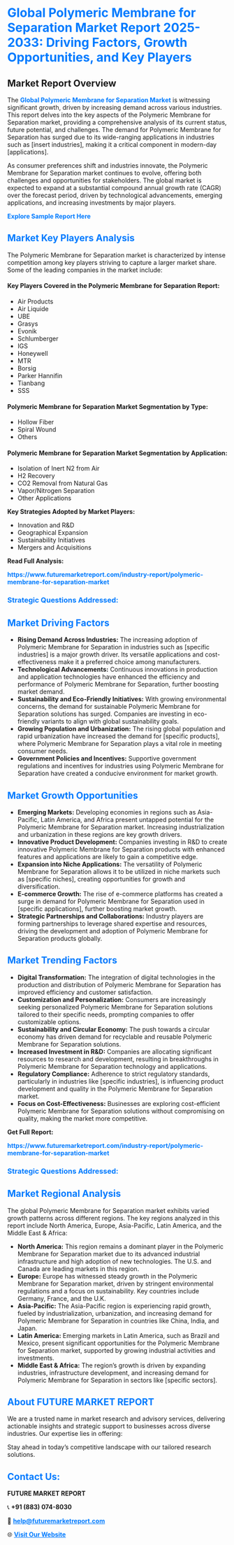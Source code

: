 <h1 style="color: #007BFF;">Global Polymeric Membrane for Separation Market Report 2025-2033: Driving Factors, Growth Opportunities, and Key Players</h1>

<section id="overview">
<h2>Market Report Overview</h2>
<p>The <a href="https://www.futuremarketreport.com/industry-report/polymeric-membrane-for-separation-market" style="color: #007BFF; text-decoration: none;"><strong>Global Polymeric Membrane for Separation Market</strong></a> is witnessing significant growth, driven by increasing demand across various industries. This report delves into the key aspects of the Polymeric Membrane for Separation market, providing a comprehensive analysis of its current status, future potential, and challenges. The demand for Polymeric Membrane for Separation has surged due to its wide-ranging applications in industries such as [insert industries], making it a critical component in modern-day [applications].</p>
<p>As consumer preferences shift and industries innovate, the Polymeric Membrane for Separation market continues to evolve, offering both challenges and opportunities for stakeholders. The global market is expected to expand at a substantial compound annual growth rate (CAGR) over the forecast period, driven by technological advancements, emerging applications, and increasing investments by major players.</p>
</section>

<section id="overview">
<p><a href="https://www.futuremarketreport.com/request-sample/reportId=26503" style="color: #007BFF; text-decoration: none;"><strong>Explore Sample Report Here</strong></a></p>
</section>

<section id="key-players">
<h2 style="color: #007BFF;">Market Key Players Analysis</h2>
<p>The Polymeric Membrane for Separation market is characterized by intense competition among key players striving to capture a larger market share. Some of the leading companies in the market include:</p>
<h4>Key Players Covered in the Polymeric Membrane for Separation Report:</h4>
<ul><li>Air Products</li><li>Air Liquide</li><li>UBE</li><li>Grasys</li><li>Evonik</li><li>Schlumberger</li><li>IGS</li><li>Honeywell</li><li>MTR</li><li>Borsig</li><li>Parker Hannifin</li><li>Tianbang</li><li>SSS</li></ul>
<h4>Polymeric Membrane for Separation Market Segmentation by Type:</h4>
<ul><li>Hollow Fiber</li><li>Spiral Wound</li><li>Others</li></ul>

<h4>Polymeric Membrane for Separation Market Segmentation by Application:</h4>
<ul><li>Isolation of Inert N2 from Air</li><li>H2 Recovery</li><li>CO2 Removal from Natural Gas</li><li>Vapor/Nitrogen Separation</li><li>Other Applications</li></ul>
<p><strong>Key Strategies Adopted by Market Players:</strong></p>
<ul>
<li>Innovation and R&D</li>
<li>Geographical Expansion</li>
<li>Sustainability Initiatives</li>
<li>Mergers and Acquisitions</li>
</ul>
</section>

<section>
<p><strong>Read Full Analysis: </strong></p><a href="https://www.futuremarketreport.com/industry-report/polymeric-membrane-for-separation-market" style="color: #007BFF; text-decoration: none;"><strong>https://www.futuremarketreport.com/industry-report/polymeric-membrane-for-separation-market</strong></a>
<h3 style="color: #007BFF;">Strategic Questions Addressed:</h3>
</section>

<section id="driving-factors">
<h2 style="color: #007BFF;">Market Driving Factors</h2>
<ul>
<li><strong>Rising Demand Across Industries:</strong> The increasing adoption of Polymeric Membrane for Separation in industries such as [specific industries] is a major growth driver. Its versatile applications and cost-effectiveness make it a preferred choice among manufacturers.</li>
<li><strong>Technological Advancements:</strong> Continuous innovations in production and application technologies have enhanced the efficiency and performance of Polymeric Membrane for Separation, further boosting market demand.</li>
<li><strong>Sustainability and Eco-Friendly Initiatives:</strong> With growing environmental concerns, the demand for sustainable Polymeric Membrane for Separation solutions has surged. Companies are investing in eco-friendly variants to align with global sustainability goals.</li>
<li><strong>Growing Population and Urbanization:</strong> The rising global population and rapid urbanization have increased the demand for [specific products], where Polymeric Membrane for Separation plays a vital role in meeting consumer needs.</li>
<li><strong>Government Policies and Incentives:</strong> Supportive government regulations and incentives for industries using Polymeric Membrane for Separation have created a conducive environment for market growth.</li>
</ul>
</section>

<section id="growth-opportunities">
<h2 style="color: #007BFF;">Market Growth Opportunities</h2>
<ul>
<li><strong>Emerging Markets:</strong> Developing economies in regions such as Asia-Pacific, Latin America, and Africa present untapped potential for the Polymeric Membrane for Separation market. Increasing industrialization and urbanization in these regions are key growth drivers.</li>
<li><strong>Innovative Product Development:</strong> Companies investing in R&D to create innovative Polymeric Membrane for Separation products with enhanced features and applications are likely to gain a competitive edge.</li>
<li><strong>Expansion into Niche Applications:</strong> The versatility of Polymeric Membrane for Separation allows it to be utilized in niche markets such as [specific niches], creating opportunities for growth and diversification.</li>
<li><strong>E-commerce Growth:</strong> The rise of e-commerce platforms has created a surge in demand for Polymeric Membrane for Separation used in [specific applications], further boosting market growth.</li>
<li><strong>Strategic Partnerships and Collaborations:</strong> Industry players are forming partnerships to leverage shared expertise and resources, driving the development and adoption of Polymeric Membrane for Separation products globally.</li>
</ul>
</section>

<section id="trending-factors">
<h2 style="color: #007BFF;">Market Trending Factors</h2>
<ul>
<li><strong>Digital Transformation:</strong> The integration of digital technologies in the production and distribution of Polymeric Membrane for Separation has improved efficiency and customer satisfaction.</li>
<li><strong>Customization and Personalization:</strong> Consumers are increasingly seeking personalized Polymeric Membrane for Separation solutions tailored to their specific needs, prompting companies to offer customizable options.</li>
<li><strong>Sustainability and Circular Economy:</strong> The push towards a circular economy has driven demand for recyclable and reusable Polymeric Membrane for Separation solutions.</li>
<li><strong>Increased Investment in R&D:</strong> Companies are allocating significant resources to research and development, resulting in breakthroughs in Polymeric Membrane for Separation technology and applications.</li>
<li><strong>Regulatory Compliance:</strong> Adherence to strict regulatory standards, particularly in industries like [specific industries], is influencing product development and quality in the Polymeric Membrane for Separation market.</li>
<li><strong>Focus on Cost-Effectiveness:</strong> Businesses are exploring cost-efficient Polymeric Membrane for Separation solutions without compromising on quality, making the market more competitive.</li>
</ul>
</section>

<section>
<p><strong>Get Full Report: </strong></p><a href="https://www.futuremarketreport.com/industry-report/polymeric-membrane-for-separation-market" style="color: #007BFF; text-decoration: none;"><strong>https://www.futuremarketreport.com/industry-report/polymeric-membrane-for-separation-market</strong></a>
<h3 style="color: #007BFF;">Strategic Questions Addressed:</h3>
</section>


<section id="regional-analysis">
<h2 style="color: #007BFF;">Market Regional Analysis</h2>
<p>The global Polymeric Membrane for Separation market exhibits varied growth patterns across different regions. The key regions analyzed in this report include North America, Europe, Asia-Pacific, Latin America, and the Middle East & Africa:</p>
<ul>
<li><strong>North America:</strong> This region remains a dominant player in the Polymeric Membrane for Separation market due to its advanced industrial infrastructure and high adoption of new technologies. The U.S. and Canada are leading markets in this region.</li>
<li><strong>Europe:</strong> Europe has witnessed steady growth in the Polymeric Membrane for Separation market, driven by stringent environmental regulations and a focus on sustainability. Key countries include Germany, France, and the U.K.</li>
<li><strong>Asia-Pacific:</strong> The Asia-Pacific region is experiencing rapid growth, fueled by industrialization, urbanization, and increasing demand for Polymeric Membrane for Separation in countries like China, India, and Japan.</li>
<li><strong>Latin America:</strong> Emerging markets in Latin America, such as Brazil and Mexico, present significant opportunities for the Polymeric Membrane for Separation market, supported by growing industrial activities and investments.</li>
<li><strong>Middle East & Africa:</strong> The region’s growth is driven by expanding industries, infrastructure development, and increasing demand for Polymeric Membrane for Separation in sectors like [specific sectors].</li>
</ul>
</section>

<footer>
<h2 style="color: #007BFF;">About FUTURE MARKET REPORT</h2>
<p>We are a trusted name in market research and advisory services, delivering actionable insights and strategic support to businesses across diverse industries. Our expertise lies in offering:</p>

<p>Stay ahead in today’s competitive landscape with our tailored research solutions.</p>

<h2 style="color: #007BFF;">Contact Us:</h2>
<p><strong>FUTURE MARKET REPORT</strong></p>
<p>📞 <strong>+91 (883) 074-8030</strong></p>
<p>📧 <strong><a href="mailto:help@futuremarketreport.com" style="color: #007BFF;">help@futuremarketreport.com</a></strong></p>
<p>🌐 <strong><a href="https://www.futuremarketreport.com/" style="color: #007BFF;">Visit Our Website</a></strong></p>
</footer>
